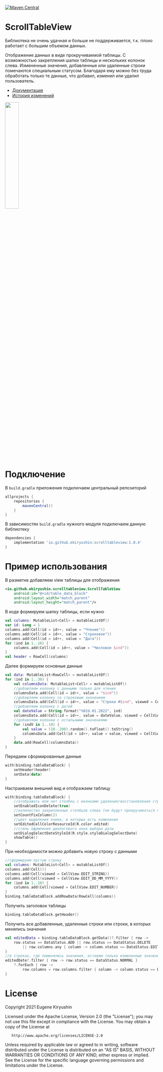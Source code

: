 [![Maven Central](https://maven-badges.herokuapp.com/maven-central/io.github.ekiryushin/scrolltableview/badge.svg)](https://maven-badges.herokuapp.com/maven-central/io.github.ekiryushin/scrolltableview)

# ScrollTableView
Библиотека не очень удачная и больше не поддерживается, т.к. плохо работает с большим объемом данных. 

Отображение данных в виде прокручиваемой таблицы. С возможностью закрепления шапки таблицы
и нескольких колонок слева. Измененные значения, добавленные или удаленные строки помечаются
специальным статусом. Благодаря ему можно без труда обработать только те данные, что добавил,
изменил или удалил пользователь.<br>
+ [Документация](docs/documentation.md)<br>
+ [История изменений](docs/history.md)<br>
<img src="https://github.com/ekiryushin/ScrollTableView/blob/master/docs/preview.gif" style="width: 30%" />

# Подключение
В `build.gradle` приложения подключаем центральный репозиторий
```groovy
allprojects {
    repositories {
        mavenCentral()
    }
}
```
В зависимостях `build.gradle` нужного модуля подключаем данную библиотеку
```groovy
dependencies {
    implementation 'io.github.ekiryushin:scrolltableview:1.0.4'
}
```

# Пример использования
В разметке добавляем view таблицы для отображения
```xml
<io.github.ekiryushin.scrolltableview.ScrollTableView
    android:id="@+id/table_data_block"
    android:layout_width="match_parent"
    android:layout_height="match_parent"/>
```
В коде формируем шапку таблицы, если нужно
```kotlin
val columns: MutableList<Cell> = mutableListOf()
var id: Long = 1
columns.add(Cell(id = id++, value = "Чтение"))
columns.add(Cell(id = id++, value = "Строковое"))
columns.add(Cell(id = id++, value = "Дата"))
for (ind in 1..10) {
    columns.add(Cell(id = id++, value = "Числовое $ind"))
}
val header = RowCell(columns)
```
Далее формируем основные данные
```kotlin
val data: MutableList<RowCell> = mutableListOf()
for (ind in 1..30) {
    val columnsData: MutableList<Cell> = mutableListOf()
    //добавляем колонку с данными только для чтения
    columnsData.add(Cell(id = id++, value = "$ind"))
    //добавляем колонку со строковым значением
    columnsData.add(Cell(id = id++, value = "Строка #$ind", viewed = CellView.EDIT_STRING))
    //добавляем колонку с датой
    val dateValue = String.format("%02d.01.2022", ind)
    columnsData.add(Cell(id = id++, value = dateValue, viewed = CellView.EDIT_DD_MM_YYYY))
    //добавляем колонки с остальными значениями
    for (indV in 1..10) {
        val value = (10..200).random().toFloat().toString()
        columnsData.add(Cell(id = id++, value = value, viewed = CellView.EDIT_NUMBER))
    }
    data.add(RowCell(columnsData))
}
```
Передаем сформированные данные
```kotlin
with(binding.tableDataBlock) {
    setHeader(header)
    setData(data)
}
```
Настраиваем внешний вид и отображаем таблицу
```kotlin
with(binding.tableDataBlock) {
    //отображать или нет столбец с иконками удаления/восстановления строки
    setEnabledIconDelete(true)
    //количество закрепленных столбцов слева (не будут прокручиваться по горизонтале)
    setCountFixColumn(2)
    //цвет выделения ячеек, в которых есть изменения
    setEditedCellColorResourceId(R.color.edited)
    //стиль офрмления диалогового окна выбора даты
    setDialogSelectDateStyleId(R.style.styleDialogSelectDate)
    showTable()
}
```
При необходимости можно добавить новую строку с данными
```kotlin
//сформируем пустую строку
val columns: MutableList<Cell> = mutableListOf()
columns.add(Cell())
columns.add(Cell(viewed = CellView.EDIT_STRING))
columns.add(Cell(viewed = CellView.EDIT_DD_MM_YYYY))
for (ind in 1..10) {
    columns.add(Cell(viewed = CellView.EDIT_NUMBER))
}
binding.tableDataBlock.addRowData(RowCell(columns))
```
Получить заголовок таблицы
```kotlin
binding.tableDataBlock.getHeader()
```
Получить все добавленные, удаленные строки или строки, в которых менялись значения
```kotlin
val editedData = binding.tableDataBlock.getData()?.filter { row ->
    row.status == DataStatus.ADD || row.status == DataStatus.DELETE
        || row.columns.any { column -> column.status == DataStatus.EDIT }
}
//в строках, где поменялись значения, оставим только измененные значения
editedDate?.filter { row -> row.status == DataStatus.NORMAL }
    ?.forEach { row ->
        row.columns = row.columns.filter { column -> column.status == DataStatus.EDIT }
}
```

# License

   Copyright 2021 Eugene Kiryushin

   Licensed under the Apache License, Version 2.0 (the "License");
   you may not use this file except in compliance with the License.
   You may obtain a copy of the License at

       http://www.apache.org/licenses/LICENSE-2.0

   Unless required by applicable law or agreed to in writing, software
   distributed under the License is distributed on an "AS IS" BASIS,
   WITHOUT WARRANTIES OR CONDITIONS OF ANY KIND, either express or implied.
   See the License for the specific language governing permissions and
   limitations under the License.
